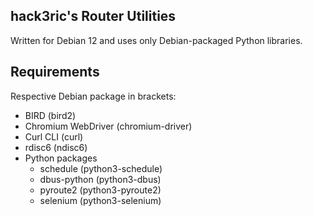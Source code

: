 ## hack3ric's Router Utilities

Written for Debian 12 and uses only Debian-packaged Python libraries.

## Requirements

Respective Debian package in brackets:

- BIRD (bird2)
- Chromium WebDriver (chromium-driver)
- Curl CLI (curl)
- rdisc6 (ndisc6)
- Python packages
  - schedule (python3-schedule)
  - dbus-python (python3-dbus)
  - pyroute2 (python3-pyroute2)
  - selenium (python3-selenium)
